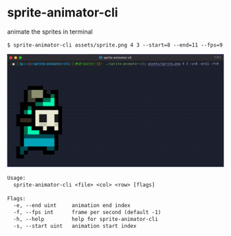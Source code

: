# sprite-animator-cli

animate the sprites in terminal

```shell
$ sprite-animator-cli assets/sprite.png 4 3 --start=8 --end=11 --fps=9
```

![animation](output.gif)

```
Usage:
  sprite-animator-cli <file> <col> <row> [flags]

Flags:
  -e, --end uint     animation end index
  -f, --fps int      frame per second (default -1)
  -h, --help         help for sprite-animator-cli
  -s, --start uint   animation start index
```
